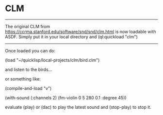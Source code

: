 # CLM

*********************************************************************
The original CLM from https://ccrma.stanford.edu/software/snd/snd/clm.html is now loadable with ASDF.
Simply put it in your local directory and (ql:quickload "clm")
*********************************************************************



Once loaded you can do:

(load "~/quicklisp/local-projects/clm/bird.clm")

and listen to the birds...

or something like:

(compile-and-load "v")

(with-sound (:channels 2)
	   (fm-violin 0 5 280 0.1 :degree 45))

evaluate (play) or (dac) to play the latest sound
and (stop-play) to stop it.

